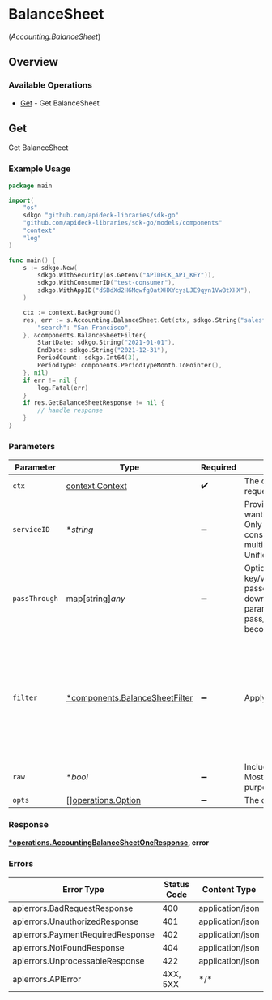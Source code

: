 # BalanceSheet
(*Accounting.BalanceSheet*)

## Overview

### Available Operations

* [Get](#get) - Get BalanceSheet

## Get

Get BalanceSheet

### Example Usage

```go
package main

import(
	"os"
	sdkgo "github.com/apideck-libraries/sdk-go"
	"github.com/apideck-libraries/sdk-go/models/components"
	"context"
	"log"
)

func main() {
    s := sdkgo.New(
        sdkgo.WithSecurity(os.Getenv("APIDECK_API_KEY")),
        sdkgo.WithConsumerID("test-consumer"),
        sdkgo.WithAppID("dSBdXd2H6Mqwfg0atXHXYcysLJE9qyn1VwBtXHX"),
    )

    ctx := context.Background()
    res, err := s.Accounting.BalanceSheet.Get(ctx, sdkgo.String("salesforce"), map[string]any{
        "search": "San Francisco",
    }, &components.BalanceSheetFilter{
        StartDate: sdkgo.String("2021-01-01"),
        EndDate: sdkgo.String("2021-12-31"),
        PeriodCount: sdkgo.Int64(3),
        PeriodType: components.PeriodTypeMonth.ToPointer(),
    }, nil)
    if err != nil {
        log.Fatal(err)
    }
    if res.GetBalanceSheetResponse != nil {
        // handle response
    }
}
```

### Parameters

| Parameter                                                                                                                                         | Type                                                                                                                                              | Required                                                                                                                                          | Description                                                                                                                                       | Example                                                                                                                                           |
| ------------------------------------------------------------------------------------------------------------------------------------------------- | ------------------------------------------------------------------------------------------------------------------------------------------------- | ------------------------------------------------------------------------------------------------------------------------------------------------- | ------------------------------------------------------------------------------------------------------------------------------------------------- | ------------------------------------------------------------------------------------------------------------------------------------------------- |
| `ctx`                                                                                                                                             | [context.Context](https://pkg.go.dev/context#Context)                                                                                             | :heavy_check_mark:                                                                                                                                | The context to use for the request.                                                                                                               |                                                                                                                                                   |
| `serviceID`                                                                                                                                       | **string*                                                                                                                                         | :heavy_minus_sign:                                                                                                                                | Provide the service id you want to call (e.g., pipedrive). Only needed when a consumer has activated multiple integrations for a Unified API.     | salesforce                                                                                                                                        |
| `passThrough`                                                                                                                                     | map[string]*any*                                                                                                                                  | :heavy_minus_sign:                                                                                                                                | Optional unmapped key/values that will be passed through to downstream as query parameters. Ie: ?pass_through[search]=leads becomes ?search=leads | {<br/>"search": "San Francisco"<br/>}                                                                                                             |
| `filter`                                                                                                                                          | [*components.BalanceSheetFilter](../../models/components/balancesheetfilter.md)                                                                   | :heavy_minus_sign:                                                                                                                                | Apply filters                                                                                                                                     | {<br/>"start_date": "2021-01-01",<br/>"end_date": "2021-12-31",<br/>"period_count": 3,<br/>"period_type": "month"<br/>}                           |
| `raw`                                                                                                                                             | **bool*                                                                                                                                           | :heavy_minus_sign:                                                                                                                                | Include raw response. Mostly used for debugging purposes                                                                                          |                                                                                                                                                   |
| `opts`                                                                                                                                            | [][operations.Option](../../models/operations/option.md)                                                                                          | :heavy_minus_sign:                                                                                                                                | The options for this request.                                                                                                                     |                                                                                                                                                   |

### Response

**[*operations.AccountingBalanceSheetOneResponse](../../models/operations/accountingbalancesheetoneresponse.md), error**

### Errors

| Error Type                        | Status Code                       | Content Type                      |
| --------------------------------- | --------------------------------- | --------------------------------- |
| apierrors.BadRequestResponse      | 400                               | application/json                  |
| apierrors.UnauthorizedResponse    | 401                               | application/json                  |
| apierrors.PaymentRequiredResponse | 402                               | application/json                  |
| apierrors.NotFoundResponse        | 404                               | application/json                  |
| apierrors.UnprocessableResponse   | 422                               | application/json                  |
| apierrors.APIError                | 4XX, 5XX                          | \*/\*                             |